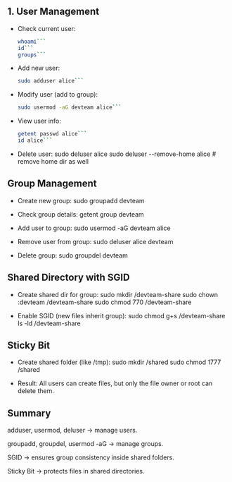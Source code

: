 ## 1. User Management
- Check current user:
  ```bash
  whoami```
  id```
  groups```

- Add new user:
  ```bash
  sudo adduser alice```

- Modify user (add to group):
  ```bash
  sudo usermod -aG devteam alice```

- View user info:
  ```bash
  getent passwd alice```
  id alice```

- Delete user:
sudo deluser alice
sudo deluser --remove-home alice   # remove home dir as well

## Group Management
- Create new group:
sudo groupadd devteam

- Check group details:
getent group devteam

- Add user to group:
sudo usermod -aG devteam alice

- Remove user from group:
sudo deluser alice devteam

- Delete group:
sudo groupdel devteam

## Shared Directory with SGID
- Create shared dir for group:
sudo mkdir /devteam-share
sudo chown :devteam /devteam-share
sudo chmod 770 /devteam-share

- Enable SGID (new files inherit group):
sudo chmod g+s /devteam-share
ls -ld /devteam-share

## Sticky Bit
- Create shared folder (like /tmp):
sudo mkdir /shared
sudo chmod 1777 /shared

- Result:
All users can create files, but only the file owner or root can delete them.

## Summary
adduser, usermod, deluser → manage users.

groupadd, groupdel, usermod -aG → manage groups.

SGID → ensures group consistency inside shared folders.

Sticky Bit → protects files in shared directories.
